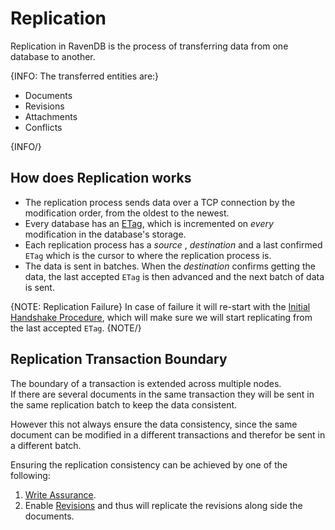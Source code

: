 ﻿# Replication

Replication in RavenDB is the process of transferring data from one database to another.  

{INFO: The transferred entities are:}

  * Documents 
  * Revisions 
  * Attachments 
  * Conflicts  

{INFO/}

## How does Replication works

* The replication process sends data over a TCP connection by the modification order, from the oldest to the newest.   
* Every database has an [ETag](../../../glossary/etag), which is incremented on _every_ modification in the database's storage.   
* Each replication process has a _source_ , _destination_ and a last confirmed `ETag` which is the cursor to where the replication process is.   
* The data is sent in batches. When the _destination_ confirms getting the data, the last accepted `ETag` is then advanced and the next batch of data is sent. 

{NOTE: Replication Failure} 
In case of failure it will re-start with the [Initial Handshake Procedure](../../../server/clustering/replication/replication#replication-handshake-procedure), which will make sure we will start replicating from the last accepted `ETag`.
{NOTE/}

## Replication Transaction Boundary

The boundary of a transaction is extended across multiple nodes.  
If there are several documents in the same transaction they will be sent in the same replication batch to keep the data consistent.

However this not always ensure the data consistency, since the same document can be modified in a different transactions and therefor be sent in a different batch.

Ensuring the replication consistency can be achieved by one of the following:

1. [Write Assurance](../../../client-api/session/saving-changes#waiting-for-replication---write-assurance).  
2. Enable [Revisions](../../../server/extensions/revisions) and thus will replicate the revisions along side the documents.